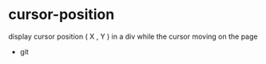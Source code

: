 # cursor-position
display cursor position ( X , Y ) in a div while the cursor moving on the page
- git
